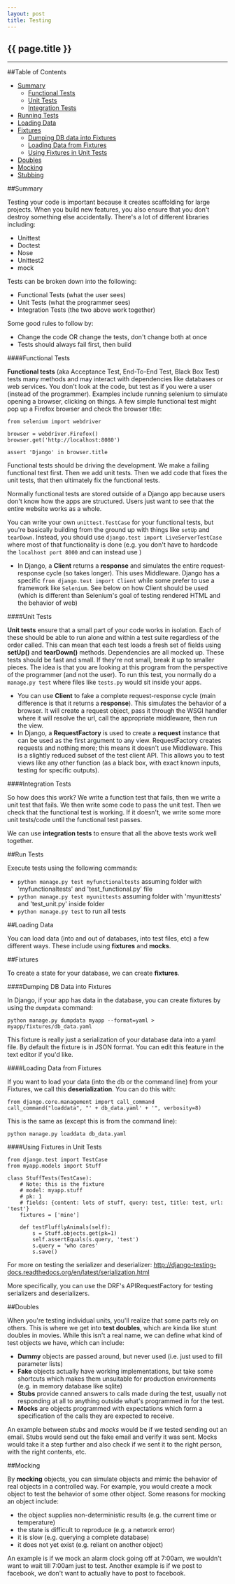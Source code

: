 ```yaml
---
layout: post
title: Testing
---
```


## {{ page.title }}

- - - -

##Table of Contents

*  [Summary](#summary)
    -  [Functional Tests](#functionaltests)
    -  [Unit Tests](#unittests)
    -  [Integration Tests](#integrationtests)
*  [Running Tests](#runtests)
*  [Loading Data](#loadingdata)
*  [Fixtures](#fixtures)
    -  [Dumping DB data into Fixtures](#dumpdata)
    -  [Loading Data from Fixtures](#loaddata)
    -  [Using Fixtures in Unit Tests](#fixturesunittest)
*  [Doubles](#doubles)
*  [Mocking](#mocking)
*  [Stubbing](#stubbing)

##<a id="summary">Summary</a>

Testing your code is important because it creates scaffolding for large projects.  When you build new features, you also ensure that you don't destroy something else accidentally.  There's a lot of different libraries including:

*  Unittest
*  Doctest
*  Nose
*  Unittest2
*  mock

Tests can be broken down into the following:

*  Functional Tests  (what the user sees)
*  Unit Tests  (what the programmer sees)
*  Integration Tests  (the two above work together)

Some good rules to follow by:

* Change the code OR change the tests, don't change both at once
* Tests should always fail first, then build 

####<a id="functionaltests">Functional Tests</a>

__Functional tests__ (aka Acceptance Test, End-To-End Test, Black Box Test) tests many methods and may interact with dependencies like databases or web services.  You don't look at the code, but test as if you were a user (instead of the programmer).  Examples include running selenium to simulate opening a browser, clicking on things.  A few simple functional test might pop up a Firefox browser and check the browser title:

    from selenium import webdriver
    
    browser = webdriver.Firefox()
    browser.get('http://localhost:8080')
    
    assert 'Django' in browser.title

Functional tests should be driving the development.  We make a failing functional test first.  Then we add unit tests.  Then we add code that fixes the unit tests, that then ultimately fix the functional tests.

Normally functional tests are stored outside of a Django app because users don't know how the apps are structured.  Users just want to see that the entire website works as a whole.

You can write your own `unittest.TestCase` for your functional tests, but you're basically building from the ground up with things like `setUp` and `tearDown`.  Instead, you should use `django.test import LiveServerTestCase` where most of that functionality is done (e.g. you don't have to hardcode the `localhost port 8000` and can instead use )

*  In Django, a __Client__ returns a __response__ and simulates the entire request-response cycle (so takes longer).  This uses Middleware.  Django has a specific `from django.test import Client` while some prefer to use a framework like `Selenium`.  See below on how Client should be used (which is different than Selenium's goal of testing rendered HTML and the behavior of web)

####<a id="unittests">Unit Tests</a>

__Unit tests__ ensure that a small part of your code works in isolation.  Each of these should be able to run alone and within a test suite regardless of the order called.  This can mean that each test loads a fresh set of fields using __setUp()__ and __tearDown()__ methods.  Dependencies are all mocked up.  These tests should be fast and small.  If they're not small, break it up to smaller pieces.  The idea is that you are looking at this program from the perspective of the programmer (and not the user).  To run this test, you normally do a `manage.py test` where files like `tests.py` would sit inside your apps.

*  You can use __Client__ to fake a complete request-response cycle (main difference is that it returns a __response__).  This simulates the behavior of a browser.  It will create a request object, pass it through the WSGI handler where it will resolve the url, call the appropriate middleware, then run the view.
*  In Django, a __RequestFactory__ is used to create a __request__ instance that can be used as the first argument to any view.  RequestFactory creates requests and nothing more; this means it doesn't use Middleware.  This is a slightly reduced subset of the test client API.  This allows you to test views like any other function (as a black box, with exact known inputs, testing for specific outputs).

####<a id="integrationtests">Integration Tests</a>

So how does this work?  We write a function test that fails, then we write a unit test that fails.  We then write some code to pass the unit test.  Then we check that the functional test is working.  If it doesn't, we write some more unit tests/code until the functional test passes.

We can use __integration tests__ to ensure that all the above tests work well together.

##<a id="runtests">Run Tests</a>

Execute tests using the following commands:

*  `python manage.py test myfunctionaltests` assuming folder with 'myfunctionaltests' and 'test_functional.py' file
*  `python manage.py test myunittests` assuming folder with 'myunittests' and 'test_unit.py' inside folder
*  `python manage.py test` to run all tests

##<a id="loadingdata">Loading Data</a>

You can load data (into and out of databases, into test files, etc) a few different ways.  These include using __fixtures__ and __mocks__.

##<a id="fixtures">Fixtures</a>

To create a state for your database, we can create __fixtures__.  

####<a id="dumpdata">Dumping DB Data into Fixtures</a>

In Django, if your app has data in the database, you can create fixtures by using the `dumpdata` command:

    python manage.py dumpdata myapp --format=yaml > myapp/fixtures/db_data.yaml

This fixture is really just a serialization of your database data into a yaml file.  By default the fixture is in JSON format.  You can edit this feature in the text editor if you'd like.

####<a id="loaddata">Loading Data from Fixtures</a>

If you want to load your data (into the db or the command line) from your Fixtures, we call this __deserialization__.  You can do this with:

    from django.core.management import call_command
    call_command("loaddata", "' + db_data.yaml' + '", verbosity=8)

This is the same as (except this is from the command line):

    python manage.py loaddata db_data.yaml

####<a id="fixturesunittest">Using Fixtures in Unit Tests</a>

    from django.test import TestCase
    from myapp.models import Stuff
    
    class StuffTests(TestCase):
        # Note: this is the fixture
        # model: myapp.stuff
        # pk: 1
        # fields: {content: lots of stuff, query: test, title: test, url: 'test'}
        fixtures = ['mine']
    
        def testFlufflyAnimals(self):
            s = Stuff.objects.get(pk=1)
            self.assertEquals(s.query, 'test')
            s.query = 'who cares'
            s.save()

For more on testing the serializer and deserializer: http://django-testing-docs.readthedocs.org/en/latest/serialization.html

More specifically, you can use the DRF's APIRequestFactory for testing serializers and deserializers.

##<a id="doubles">Doubles</a>

When you're testing individual units, you'll realize that some parts rely on others.  This is where we get into __test doubles__, which are kinda like stunt doubles in movies.  While this isn't a real name, we can define what kind of test objects we have, which can include:

*  __Dummy__ objects are passed around, but never used (i.e. just used to fill parameter lists)
*  __Fake__ objects actually have working implementations, but take some shortcuts which makes them unsuitable for production environments (e.g. in memory database like sqlite)
*  __Stubs__ provide canned answers to calls made during the test, usually not responding at all to anything outside what's programmed in for the test.
*  __Mocks__ are objects programmed with expectations which form a specification of the calls they are expected to receive.

An example between _stubs_ and _mocks_ would be if we tested sending out an email.  Stubs would send out the fake email and verify it was sent.  Mocks would take it a step further and also check if we sent it to the right person, with the right contents, etc.

##<a id="mocking">Mocking</a>

By __mocking__ objects, you can simulate objects and mimic the behavior of real objects in a controlled way.  For example, you would create a mock object to test the behavior of some other object.  Some reasons for mocking an object include:

*  the object supplies non-deterministic results (e.g. the current time or temperature)
*  the state is difficult to reproduce (e.g. a network error)
*  it is slow (e.g. querying a complete database)
*  it does not yet exist (e.g. reliant on another object)

An example is if we mock an alarm clock going off at 7:00am, we wouldn't want to wait till 7:00am just to test.  Another example is if we post to facebook, we don't want to actually have to post to facebook.


